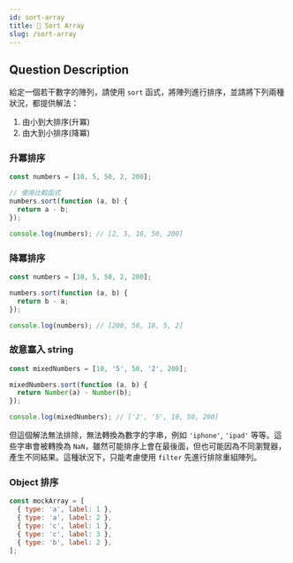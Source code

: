 ```yaml
---
id: sort-array
title: 📄 Sort Array
slug: /sort-array
---
```


## Question Description

給定一個若干數字的陣列，請使用 `sort` 函式，將陣列進行排序，並請將下列兩種狀況，都提供解法：

1. 由小到大排序(升冪)
2. 由大到小排序(降冪)

### 升冪排序

```js
const numbers = [10, 5, 50, 2, 200];

// 使用比較函式
numbers.sort(function (a, b) {
  return a - b;
});

console.log(numbers); // [2, 5, 10, 50, 200]
```

### 降冪排序

```js
const numbers = [10, 5, 50, 2, 200];

numbers.sort(function (a, b) {
  return b - a;
});

console.log(numbers); // [200, 50, 10, 5, 2]
```

### 故意塞入 string

```js
const mixedNumbers = [10, '5', 50, '2', 200];

mixedNumbers.sort(function (a, b) {
  return Number(a) - Number(b);
});

console.log(mixedNumbers); // ['2', '5', 10, 50, 200]
```

但這個解法無法排除，無法轉換為數字的字串，例如 `'iphone'`, `'ipad'` 等等。這些字串會被轉換為 `NaN`，雖然可能排序上會在最後面，但也可能因為不同瀏覽器，產生不同結果。這種狀況下，只能考慮使用 `filter` 先進行排除重組陣列。

### Object 排序

```js
const mockArray = [
  { type: 'a', label: 1 },
  { type: 'a', label: 2 },
  { type: 'c', label: 1 },
  { type: 'c', label: 3 },
  { type: 'b', label: 2 },
];
```
